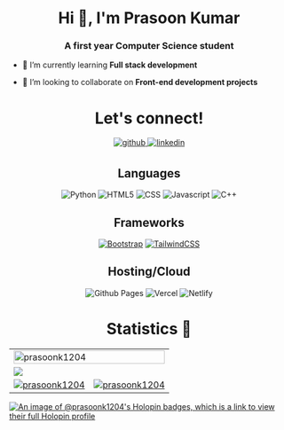 
<h1 align="center">Hi 👋, I'm Prasoon Kumar</h1>
<h3 align="center">A first year Computer Science student</h3>



- 🌱 I’m currently learning **Full stack development**

- 👯 I’m looking to collaborate on **Front-end development projects**




<!-- Let's connect div -->
<div>
  <h1 align="center">Let's connect!</h1>

  <div align="center">
  <!-- Github link -->
    <a href="https://www.github.com/prasoonk1204" target="">
      <img src=https://img.shields.io/badge/github-%232E3440.svg?&style=for-the-badge&logo=github&logoColor=white alt=github style="margin-bottom: 5px;" />
    </a>
<!-- Twitter link 
    <a href="https://www.twitter.com" target="">
      <img src="https://img.shields.io/badge/Twitter-1DA1F2?style=for-the-badge&logo=twitter&logoColor=white" alt=twitter style="margin-bottom: 5px;" />
    </a> -->
<!-- Linkedin Link -->
    <a href="https://www.linkedin.com/in/prasoon1204" target="">
      <img src="https://img.shields.io/badge/linkedin-%232E3440.svg?&style=for-the-badge&logo=linkedin&logoColor=white" alt=linkedin style="margin-bottom: 5px;" />
    </a>
   

<!-- Skills -->

## Languages

![Python](https://img.shields.io/badge/Python-3776AB?style=for-the-badge&logo=python&logoColor=white)
![HTML5](https://img.shields.io/badge/HTML5-E34F26?style=for-the-badge&logo=html5&logoColor=white)
![CSS](https://img.shields.io/badge/CSS3-1572B6?style=for-the-badge&logo=css3&logoColor=white)
![Javascript](https://img.shields.io/badge/JavaScript-F7DF1E?style=for-the-badge&logo=javascript&logoColor=black)
![C++](https://img.shields.io/badge/C%2B%2B-00599C?style=for-the-badge&logo=c%2B%2B&logoColor=white)


## Frameworks

[![Bootstrap](https://img.shields.io/badge/Bootstrap-7952B3?style=for-the-badge&logo=bootstrap&logoColor=white)](#)
[![TailwindCSS](https://img.shields.io/badge/Tailwind%20CSS-0b1120?style=for-the-badge&logo=tailwindcss&logoColor=38bdf8)](#)
<!-- [![React](https://img.shields.io/badge/React-23272f?style=for-the-badge&logo=react&logoColor=58c4dc)](#) -->


## Hosting/Cloud

![Github Pages](https://img.shields.io/badge/github%20pages-121013?style=for-the-badge&logo=github&logoColor=white)
![Vercel](https://img.shields.io/badge/vercel-121013?style=for-the-badge&logo=vercel&logoColor=white)
![Netlify](https://img.shields.io/badge/Netlify-579795?style=for-the-badge&logo=netlify&logoColor=white)

<!--
## IDEs/Editors

![Visual Studio Code](https://img.shields.io/badge/Visual%20Studio%20Code-0078d7.svg?style=for-the-badge&logo=visual-studio-code&logoColor=white)
![CodePen](https://img.shields.io/badge/CodePen-white?style=for-the-badge&logo=codepen&logoColor=black)
-->

<!-- Github statistics div -->

<h1 align="center">Statistics 📃</h1>
<table>
  
<!--   <tr>
		<td><p align="center"> <img src="https://komarev.com/ghpvc/?username=prasoonk1204&label=Profile%20views&color=0e75b6&style=flat" alt="prasoonk1204" /> </p></td>
		<td><p><img align="center" src="https://github-readme-stats.vercel.app/api/top-langs?username=prasoonk1204&show_icons=true&locale=en&layout=compact" alt="prasoonk1204" /></p></td>
	</tr> -->
 
  <tr>
    <td colspan = "2"><a href="https://github.com/ryo-ma/github-profile-trophy"><img width=100% src="https://github-profile-trophy.vercel.app/?username=prasoonk1204" alt="prasoonk1204"></a></td>
  </tr>
  <tr>
		<td colspan = "2"><a href = "https://github.com/prasoonk1204"><img src="https://github-readme-activity-graph.vercel.app/graph?username=prasoonk1204&bg_color=ffff&hide_border=true&point=false&line=007FFF&radius=8&area=true&area_color=007FFF&title_color=000000&color=000000"></a></td>
	</tr>
	<tr>
		<td><a href="https://github.com/prasoonk1204"><img src="https://github-readme-streak-stats.herokuapp.com/?user=prasoonk1204&" alt="prasoonk1204"></a></td>
		<td><a href="https://github.com/prasoonk1204"><img src="https://github-readme-stats.vercel.app/api?username=prasoonk1204&show_icons=true&locale=en" alt="prasoonk1204"></a></td>
	</tr>
	</table>

</div>

[![An image of @prasoonk1204's Holopin badges, which is a link to view their full Holopin profile](https://holopin.me/prasoonk1204)](https://holopin.io/@prasoonk1204)
